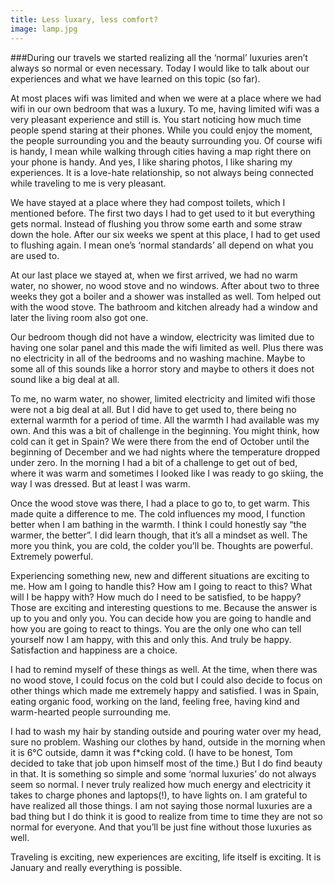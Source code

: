 ```yaml
---
title: Less luxary, less comfort?
image: lamp.jpg
---
```

###During our travels we started realizing all the ‘normal’ luxuries aren’t always so normal or even necessary. Today I would like to talk about our experiences and what we have learned on this topic (so far).

At most places wifi was limited and when we were at a place where we had wifi in our own bedroom that was a luxury. To me, having limited wifi was a very pleasant experience and still is. You start noticing how much time people spend staring at their phones. While you could enjoy the moment, the people surrounding you and the beauty surrounding you. Of course wifi is handy, I mean while walking through cities having a map right there on your phone is handy. And yes, I like sharing photos, I like sharing my experiences. It is a love-hate relationship, so not always being connected while traveling to me is very pleasant. 

We have stayed at a place where they had compost toilets, which I mentioned before. The first two days I had to get used to it but everything gets normal. Instead of flushing you throw some earth and some straw down the hole. After our six weeks we spent at this place, I had to get used to flushing again. I mean one’s ‘normal standards’ all depend on what you are used to. 

At our last place we stayed at, when we first arrived, we had no warm water, no shower, no wood stove and no windows. After about two to three weeks they got a boiler and a shower was installed as well. Tom helped out with the wood stove. The bathroom and kitchen already had a window and later the living room also got one. 

Our bedroom though did not have a window, electricity was limited due to having one solar panel and this made the wifi limited as well. Plus there was no electricity in all of the bedrooms and no washing machine. Maybe to some all of this sounds like a horror story and maybe to others it does not sound like a big deal at all. 

To me, no warm water, no shower, limited electricity and limited wifi those were not a big deal at all. But I did have to get used to, there being no external warmth for a period of time. All the warmth I had available was my own. And this was a bit of challenge in the beginning. You might think, how cold can it get in Spain? We were there from the end of October until the beginning of December and we had nights where the temperature dropped under zero. In the morning I had a bit of a challenge to get out of bed, where it was warm and sometimes I looked like I was ready to go skiing, the way I was dressed. But at least I was warm.

Once the wood stove was there, I had a place to go to, to get warm. This made quite a difference to me. The cold influences my mood, I function better when I am bathing in the warmth. I think I could honestly say “the warmer, the better”. I did learn though, that it’s all a mindset as well. The more you think, you are cold, the colder you’ll be. Thoughts are powerful. Extremely powerful. 

Experiencing something new, new and different situations are exciting to me. How am I going to handle this? How am I going to react to this? What will I be happy with? How much do I need to be satisfied, to be happy? Those are exciting and interesting questions to me. Because the answer is up to you and only you. You can decide how you are going to handle and how you are going to react to things. You are the only one who can tell yourself now I am happy, with this and only this. And truly be happy. Satisfaction and happiness are a choice. 

I had to remind myself of these things as well. At the time, when there was no wood stove, I could focus on the cold but I could also decide to focus on other things which made me extremely happy and satisfied. I was in Spain, eating organic food, working on the land, feeling free, having kind and warm-hearted people surrounding me. 

I had to wash my hair by standing outside and pouring water over my head, sure no problem. Washing our clothes by hand, outside in the morning when it is 6°C outside, damn it was f*cking cold. (I have to be honest, Tom decided to take that job upon himself most of the time.) But I do find beauty in that. It is something so simple and some ‘normal luxuries’  do not always seem so normal. I never truly realized how much energy and electricity it takes to charge phones and laptops(!), to have lights on. I am grateful to have realized all those things. I am not saying those normal luxuries are a bad thing but I do think it is good to realize from time to time they are not so normal for everyone. And that you’ll be just fine without those luxuries as well.

Traveling is exciting, new experiences are exciting, life itself is exciting. It is January and really everything is possible.